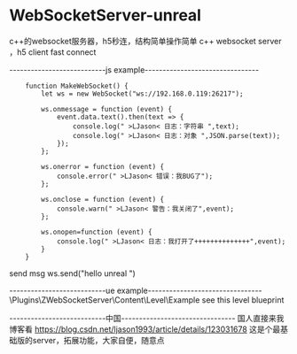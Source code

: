 # WebSocketServer-unreal
c++的websocket服务器，h5秒连，结构简单操作简单
c++ websocket server ，h5 client fast connect


---------------------------js example--------------------------------

		function MakeWebSocket() {
			let ws = new WebSocket("ws://192.168.0.119:26217");
 
			ws.onmessage = function (event) {
				event.data.text().then(text => {
					console.log(" >LJason< 日志：字符串 ",text);
					console.log(" >LJason< 日志：对象 ",JSON.parse(text));
				});
			};
 
			ws.onerror = function (event) {
				console.error(" >LJason< 错误：我BUG了");
			};
 
			ws.onclose = function (event) {
				console.warn(" >LJason< 警告：我关闭了",event);
			};
 
			ws.onopen=function (event) {
				console.log(" >LJason< 日志：我打开了++++++++++++++",event);
			}
		}
 
 send msg
    ws.send("hello unreal ")
    
---------------------------ue example--------------------------------
 \Plugins\ZWebSocketServer\Content\Level\Example 
 see this level blueprint
 
 ---------------------------中国--------------------------------
 国人直接来我博客看
 https://blog.csdn.net/ljason1993/article/details/123031678
 这是个最基础版的server，拓展功能，大家自便，随意点
